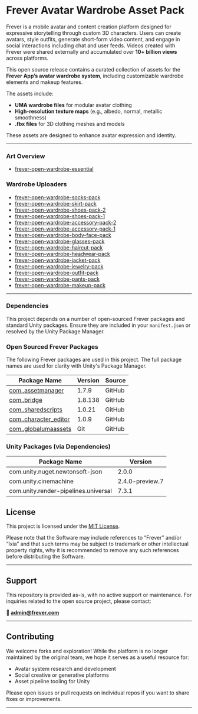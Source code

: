 # Frever Avatar Wardrobe Asset Pack

Frever is a mobile avatar and content creation platform designed for expressive storytelling through custom 3D characters. Users can create avatars, style outfits, generate short-form video content, and engage in social interactions including chat and user feeds. Videos created with Frever were shared externally and accumulated over **10+ billion views** across platforms.

This open source release contains a curated collection of assets for the **Frever App’s avatar wardrobe system**, including customizable wardrobe elements and makeup features.


The assets include:

- **UMA wardrobe files** for modular avatar clothing  
- **High-resolution texture maps** (e.g., albedo, normal, metallic smoothness)  
- **.fbx files** for 3D clothing meshes and models

These assets are designed to enhance avatar expression and identity.


---


### Art Overview

- [frever-open-wardrobe-essential](https://github.com/FriendFactory/frever-open-wardrobe-essential)

### Wardrobe Uploaders

- [frever-open-wardrobe-socks-pack](https://github.com/FriendFactory/frever-open-wardrobe-socks-pack)
- [frever-open-wardrobe-skirt-pack](https://github.com/FriendFactory/frever-open-wardrobe-skirt-pack)
- [frever-open-wardrobe-shoes-pack-2](https://github.com/FriendFactory/frever-open-wardrobe-shoes-pack-2)
- [frever-open-wardrobe-shoes-pack-1](https://github.com/FriendFactory/frever-open-wardrobe-shoes-pack-1)
- [frever-open-wardrobe-accessory-pack-2](https://github.com/FriendFactory/frever-open-wardrobe-accessory-pack-2)
- [frever-open-wardrobe-accessory-pack-1](https://github.com/FriendFactory/frever-open-wardrobe-accessory-pack-1)
- [frever-open-wardrobe-body-face-pack](https://github.com/FriendFactory/frever-open-wardrobe-body-face-pack)
- [frever-open-wardrobe-glasses-pack](https://github.com/FriendFactory/frever-open-wardrobe-glasses-pack)
- [frever-open-wardrobe-haircut-pack](https://github.com/FriendFactory/frever-open-wardrobe-haircut-pack)
- [frever-open-wardrobe-headwear-pack](https://github.com/FriendFactory/frever-open-wardrobe-headwear-pack)
- [frever-open-wardrobe-jacket-pack](https://github.com/FriendFactory/frever-open-wardrobe-jacket-pack)
- [frever-open-wardrobe-jewelry-pack](https://github.com/FriendFactory/frever-open-wardrobe-jewelry-pack)
- [frever-open-wardrobe-outfit-pack](https://github.com/FriendFactory/frever-open-wardrobe-outfit-pack)
- [frever-open-wardrobe-pants-pack](https://github.com/FriendFactory/frever-open-wardrobe-pants-pack)
- [frever-open-wardrobe-makeup-pack](https://github.com/FriendFactory/frever-open-wardrobe-makeup-pack)


---

### Dependencies

This project depends on a number of open-sourced Frever packages and standard Unity packages.
Ensure they are included in your `manifest.json` or resolved by the Unity Package Manager.

### Open Sourced Frever Packages

The following Frever packages are used in this project. The full package names are used for clarity with Unity's Package Manager.

| Package Name                        | Version   | Source    |
|-------------------------------------|-----------|-----------|
| [com.<yourcompanyname>,assetmanager](https://github.com/FriendFactory/frever-open-asset-manager-tool)      | 1.7.9     | GitHub    |
| [com.<yourcompanyname>.bridge](https://github.com/FriendFactory/frever-open-bridge)            | 1.8.138   | GitHub    |
| [com.<yourcompanyname>.sharedscripts](https://github.com/FriendFactory/frever-open-shared-scripts)     | 1.0.21    | GitHub    |
| [com.<yourcompanyname>.character_editor](https://github.com/FriendFactory/frever-open-wardrobe-preview-tool)  | 1.0.9     | GitHub    |
| [com.<yourcompanyname>.globalumaassets](https://github.com/FriendFactory/frever-open-global-uma-assets)   | Git       | GitHub    |

### Unity Packages (via Dependencies)

| Package Name                        | Version            |
|-------------------------------------|--------------------|
| com.unity.nuget.newtonsoft-json     | 2.0.0              |
| com.unity.cinemachine               | 2.4.0-preview.7    |
| com.unity.render-pipelines.universal| 7.3.1              |


## License

This project is licensed under the [MIT License](LICENSE).

Please note that the Software may include references to “Frever” and/or “Ixia” and that such terms may be subject to trademark or other intellectual property rights, why it is recommended to remove any such references before distributing the Software.

---

## Support

This repository is provided as-is, with no active support or maintenance. For inquiries related to the open source project, please contact:

**📧 admin@frever.com**

---

## Contributing

We welcome forks and exploration! While the platform is no longer maintained by the original team, we hope it serves as a useful resource for:

- Avatar system research and development  
- Social creative or generative platforms  
- Asset pipeline tooling for Unity  

Please open issues or pull requests on individual repos if you want to share fixes or improvements.

---
